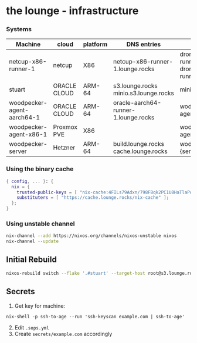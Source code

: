 # the lounge - infrastructure

### Systems

| Machine                    | cloud        | platform | DNS entries                              | services                                 |
| -------------------------- | ------------ | -------- | ---------------------------------------- | ---------------------------------------- |
| netcup-x86-runner-1        | netcup       | X86      | netcup-x86-runner-1.lounge.rocks         | drone-exec-runner<br>drone-docker-runner |
| stuart                     | ORACLE CLOUD | ARM-64   | s3.lounge.rocks<br>minio.s3.lounge.rocks | minio (S3)                               |
| woodpecker-agent-aarch64-1 | ORACLE CLOUD | ARM-64   | oracle-aarch64-runner-1.lounge.rocks     | wodpecker-agent                          |
| woodpecker-agent-x86-1     | Proxmox PVE  | X86      |                                          | wodpecker-agent                          |
| woodpecker-server          | Hetzner      | ARM-64   | build.lounge.rocks<br>cache.lounge.rocks | wodpecker-{server,pipeliner}             |

### Using the binary cache

```nix
{ config, ... }: {
  nix = {
    trusted-public-keys = [ "nix-cache:4FILs79Adxn/798F8qk2PC1U8HaTlaPqptwNJrXNA1g=" ];
    substituters = [ "https://cache.lounge.rocks/nix-cache" ];
  };
}
```

### Using unstable channel

```sh
nix-channel --add https://nixos.org/channels/nixos-unstable nixos
nix-channel --update
```

## Initial Rebuild

```sh
nixos-rebuild switch --flake '.#stuart' --target-host root@s3.lounge.rocks --build-host root@s3.lounge.rocks
```

## Secrets

1. Get key for machine:

```
nix-shell -p ssh-to-age --run 'ssh-keyscan example.com | ssh-to-age'
```
2. Edit `.sops.yml`
3. Create `secrets/example.com` accordingly

